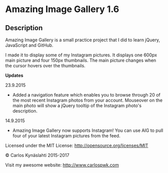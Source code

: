 # Amazing Image Gallery 1.6
## Description
Amazing Image Gallery is a small practice project that I did to learn jQuery, JavaScript and GitHub. 

I made it to display some of my Instagram pictures. It displays one 600px main picture and four 150px thumbnails. The main picture changes when the cursor hovers over the thumbnails.

**Updates**

23.9.2015
- Added a navigation feature which enables you to browse through 20 of the most recent Instagram photos from your account. Mouseover on the main photo will show a jQuery tooltip of the Instagram photo's description.

14.9.2015
- Amazing Image Gallery now supports Instagram! You can use AIG to pull four of your latest Instagram pictures from the feed.

Licensed under the MIT License:
http://opensource.org/licenses/MIT

© Carlos Kynäslahti 2015-2017

Visit my awesome website:
http://www.carlospwk.com
